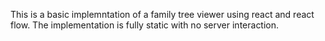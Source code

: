 This is a basic implemntation of a family tree viewer using react and react flow. The implementation is fully static with no server interaction.
